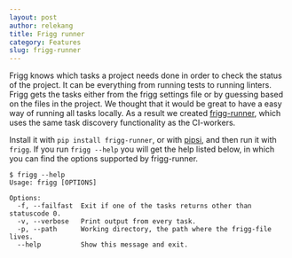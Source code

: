 ```yaml
---
layout: post
author: relekang
title: Frigg runner
category: Features
slug: frigg-runner
---
```


Frigg knows which tasks a project needs done in order to check the status of the
project. It can be everything from running tests to running linters. Frigg gets
the tasks either from the frigg settings file or by guessing based on the files
in the project. We thought that it would be great to have a easy way of running
all tasks locally. As a result we created
[frigg-runner](https://github.com/frigg/frigg-runner), which uses the same task
discovery functionality as the CI-workers.

Install it with `pip install frigg-runner`, or with [pipsi](https://github.com/mitsuhiko/pipsi),
and then run it with `frigg`. If you run `frigg --help` you will get the help
listed below, in which you can find the options supported by frigg-runner.

    $ frigg --help
    Usage: frigg [OPTIONS]

    Options:
      -f, --failfast  Exit if one of the tasks returns other than statuscode 0.
      -v, --verbose   Print output from every task.
      -p, --path      Working directory, the path where the frigg-file lives.
      --help          Show this message and exit.
